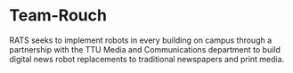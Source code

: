 # Team-Rouch
RATS seeks to implement robots in every building on campus through a partnership with the TTU Media and Communications department to build digital news robot replacements to traditional newspapers and print media.
